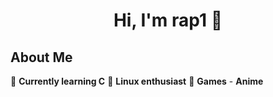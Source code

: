 <h1 align="center"> Hi, I'm rap1 👋 </h1>

<h2 align="center"<img src="https://media.tenor.com/tFh97o66v5cAAAAC/bocchi-the-rock-hitori-gotou.gif" width="500"></h2>

## About Me

📘 **Currently learning C**
🐧 **Linux enthusiast**
🎈 **Games** - **Anime** 
